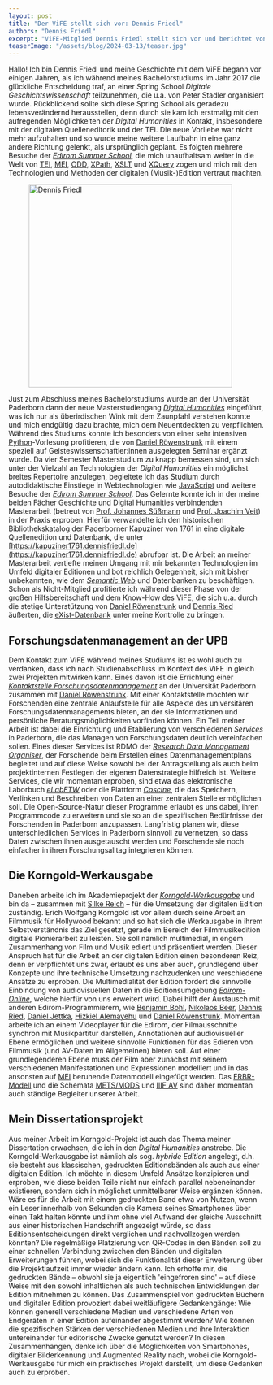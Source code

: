 ```yaml
---
layout: post
title: "Der ViFE stellt sich vor: Dennis Friedl"
authors: "Dennis Friedl"
excerpt: "ViFE-Mitglied Dennis Friedl stellt sich vor und berichtet von seinem Weg zum ViFE, seiner Arbeit im Forschungsdatenmanagement, der Korngold-Werkausgabe und seinem Promotionsvorhaben."
teaserImage: "/assets/blog/2024-03-13/teaser.jpg"
---
```


Hallo! Ich bin Dennis Friedl und meine Geschichte mit dem ViFE begann vor einigen Jahren, als ich während meines Bachelorstudiums im Jahr 2017 die glückliche Entscheidung traf, an einer Spring School *Digitale Geschichtswissenschaft* teilzunehmen, die u.a. von Peter Stadler organisiert wurde. Rückblickend sollte sich diese Spring School als geradezu lebensverändernd herausstellen, denn durch sie kam ich erstmalig mit den aufregenden Möglichkeiten der *Digital Humanities* in Kontakt, insbesondere mit der digitalen Quelleneditorik und der TEI. Die neue Vorliebe war nicht mehr aufzuhalten und so wurde meine weitere Laufbahn in eine ganz andere Richtung gelenkt, als ursprünglich geplant. Es folgten mehrere Besuche der *[Edirom Summer School]("https://ess.uni-paderborn.de/")*, die mich unaufhaltsam weiter in die Welt von [TEI](https://tei-c.org/), [MEI](https://music-encoding.org/), [ODD](https://tei-c.org/guidelines/customization/getting-started-with-p5-odds/), [XPath](https://de.wikipedia.org/wiki/XPath), [XSLT](https://de.wikipedia.org/wiki/XSL_Transformation) und [XQuery](https://de.wikipedia.org/wiki/XQuery) zogen und mich mit den Technologien und Methoden der digitalen (Musik-)Edition vertraut machten.

<figure>
<img src="{{ '/assets/blog/2024-03-13/dennisfriedl.png' | relative_url }}" alt="Dennis Friedl" style="height: 400px"/>
</figure>

Just zum Abschluss meines Bachelorstudiums wurde an der Universität Paderborn dann der neue Masterstudiengang *[Digital Humanities](https://www.uni-paderborn.de/studienangebot/studiengang/digital-humanities-zwei-fach-master-master)* eingeführt, was ich nur als überirdischen Wink mit dem Zaunpfahl verstehen konnte und mich endgültig dazu brachte, mich dem Neuentdeckten zu verpflichten. Während des Studiums konnte ich besonders von einer sehr intensiven [Python](https://de.wikipedia.org/wiki/Python_(Programmiersprache))-Vorlesung profitieren, die von [Daniel Röwenstrunk](https://www.uni-paderborn.de/person/439) mit einem speziell auf Geisteswissenschaftler:innen ausgelegten Seminar ergänzt wurde. Da vier Semester Masterstudium zu knapp bemessen sind, um sich unter der Vielzahl an Technologien der *Digital Humanities* ein möglichst breites Repertoire anzulegen, begleitete ich das Studium durch autodidaktische Einstiege in Webtechnologien wie [JavaScript](https://de.wikipedia.org/wiki/JavaScript) und weitere Besuche der *[Edirom Summer School](https://ess.uni-paderborn.de/)*. Das Gelernte konnte ich in der meine beiden Fächer Geschichte und Digital Humanities verbindenden Masterarbeit (betreut von [Prof. Johannes Süßmann](https://www.uni-paderborn.de/person/16220) und [Prof. Joachim Veit](https://www.uni-paderborn.de/person/14948)) in der Praxis erproben. Hierfür verwandelte ich den historischen Bibliothekskatalog der Paderborner Kapuziner von 1761 in eine digitale Quellenedition und Datenbank, die unter [https://kapuziner1761.dennisfriedl.de](https://kapuziner1761.dennisfriedl.de) abrufbar ist. Die Arbeit an meiner Masterarbeit vertiefte meinen Umgang mit mir bekannten Technologien im Umfeld digitaler Editionen und bot reichlich Gelegenheit, sich mit bisher unbekannten, wie dem *[Semantic Web](https://de.wikipedia.org/wiki/Semantic_Web)* und Datenbanken zu beschäftigen. Schon als Nicht-Mitglied profitierte ich während dieser Phase von der großen Hilfsbereitschaft und dem Know-How des ViFE, die sich u.a. durch die stetige Unterstützung von [Daniel Röwenstrunk](https://www.uni-paderborn.de/person/439) und [Dennis Ried](https://www.uni-paderborn.de/person/90722) äußerten, die [eXist-Datenbank](http://exist-db.org) unter meine Kontrolle zu bringen.

## Forschungsdatenmanagement an der UPB
Dem Kontakt zum ViFE während meines Studiums ist es wohl auch zu verdanken, dass ich nach Studienabschluss im Kontext des ViFE in gleich zwei Projekten mitwirken kann. Eines davon ist die Errichtung einer *[Kontaktstelle Forschungsdatenmanagement](https://www.uni-paderborn.de/forschung/forschungsservice-und-beratung/forschungsdaten)* an der Universität Paderborn zusammen mit [Daniel Röwenstrunk](https://www.uni-paderborn.de/person/439). Mit einer Kontaktstelle möchten wir Forschenden eine zentrale Anlaufstelle für alle Aspekte des universitären Forschungsdatenmanagements bieten, an der sie Informationen und persönliche Beratungsmöglichkeiten vorfinden können. Ein Teil meiner Arbeit ist dabei die Einrichtung und Etablierung von verschiedenen *Services* in Paderborn, die das Managen von Forschungsdaten deutlich vereinfachen sollen. Eines dieser Services ist RDMO der *[Research Data Management Organiser](https://rdmo.uni-paderborn.de/)*, der Forschende beim Erstellen eines Datenmanagementplans begleitet und auf diese Weise sowohl bei der Antragstellung als auch beim projektinternen Festlegen der eigenen Datenstrategie hilfreich ist. Weitere Services, die wir momentan erproben, sind etwa das elektronische Laborbuch *[eLabFTW](https://www.elabftw.net/)* oder die Plattform *[Coscine](https://coscine.rwth-aachen.de)*, die das Speichern, Verlinken und Beschreiben von Daten an einer zentralen Stelle ermöglichen soll. Die Open-Source-Natur dieser Programme erlaubt es uns dabei, ihren Programmcode zu erweitern und sie so an die spezifischen Bedürfnisse der Forschenden in Paderborn anzupassen. Langfristig planen wir, diese unterschiedlichen Services in Paderborn sinnvoll zu vernetzen, so dass Daten zwischen ihnen ausgetauscht werden und Forschende sie noch einfacher in ihren Forschungsalltag integrieren können. 

## Die Korngold-Werkausgabe
Daneben arbeite ich im Akademieprojekt der *[Korngold-Werkausgabe](https://korngold-werkausgabe.de)* und bin da – zusammen mit [Silke Reich](https://www.uni-frankfurt.de/100382593/Silke_Reich) – für die Umsetzung der digitalen Edition zuständig. Erich Wolfgang Korngold ist vor allem durch seine Arbeit an Filmmusik für Hollywood bekannt und so hat sich die Werkausgabe in ihrem Selbstverständnis das Ziel gesetzt, gerade im Bereich der Filmmusikedition digitale Pionierarbeit zu leisten. Sie soll nämlich multimedial, in engem Zusammenhang von Film und Musik ediert und präsentiert werden. Dieser Anspruch hat für die Arbeit an der digitalen Edition einen besonderen Reiz, denn er verpflichtet uns zwar, erlaubt es uns aber auch, grundlegend über Konzepte und ihre technische Umsetzung nachzudenken und verschiedene Ansätze zu erproben. Die Multimedialität der Edition fordert die sinnvolle Einbindung von audiovisuellen Daten in die Editionsumgebung *[Edirom-Online](https://github.com/Edirom/Edirom-Online)*, welche hierfür von uns erweitert wird. Dabei hilft der Austausch mit anderen Edirom-Programmierern, wie [Benjamin Bohl](https://www.uni-frankfurt.de/58583302/Benjamin_W__Bohl), [Nikolaos Beer](https://www.uni-paderborn.de/person/37891), [Dennis Ried](https://www.uni-paderborn.de/person/90722), [Daniel Jettka](https://www.uni-paderborn.de/person/89062), [Hizkiel Alemayehu](https://dice-research.org/HizkielMitikuAlemayehu) und [Daniel Röwenstrunk](https://www.uni-paderborn.de/person/439). Momentan arbeite ich an einem Videoplayer für die Edirom, der Filmausschnitte synchron mit Musikpartitur darstellen, Annotationen auf audiovisueller Ebene ermöglichen und weitere sinnvolle Funktionen für das Edieren von Filmmusik (und AV-Daten im Allgemeinen) bieten soll. Auf einer grundlegenderen Ebene muss der Film aber zunächst mit seinem verschiedenen Manifestationen und Expressionen modelliert und in das ansonsten auf [MEI](https://music-encoding.org/) beruhende Datenmodell eingefügt werden. Das [FRBR-Modell](https://de.wikipedia.org/wiki/Functional_Requirements_for_Bibliographic_Records) und die Schemata [METS/MODS](https://wiki.deutsche-digitale-bibliothek.de/pages/viewpage.action?pageId=69124677) und [IIIF AV](https://iiif.io/community/groups/av/) sind daher momentan auch ständige Begleiter unserer Arbeit. 

## Mein Dissertationsprojekt
Aus meiner Arbeit im Korngold-Projekt ist auch das Thema meiner Dissertation erwachsen, die ich in den *Digital Humanities* anstrebe. Die Korngold-Werkausgabe ist nämlich als sog. *hybride Edition* angelegt, d.h. sie besteht aus klassischen, gedruckten Editionsbänden als auch aus einer digitalen Edition. Ich möchte in diesem Umfeld Ansätze konzipieren und erproben, wie diese beiden Teile nicht nur einfach parallel nebeneinander existieren, sondern sich in möglichst unmittelbarer Weise ergänzen können. Wäre es für die Arbeit mit einem gedruckten Band etwa von Nutzen, wenn ein Leser innerhalb von Sekunden die Kamera seines Smartphones über einen Takt halten könnte und ihm ohne viel Aufwand der gleiche Ausschnitt aus einer historischen Handschrift angezeigt würde, so dass Editionsentscheidungen direkt verglichen und nachvollzogen werden könnten? Die regelmäßige Platzierung von QR-Codes in den Bänden soll zu einer schnellen Verbindung zwischen den Bänden und digitalen Erweiterungen führen, wobei sich die Funktionalität dieser Erweiterung über die Projektlaufzeit immer wieder ändern kann. Ich erhoffe mir, die gedruckten Bände – obwohl sie ja eigentlich 'eingefroren sind' – auf diese Weise mit den sowohl inhaltlichen als auch technischen Entwicklungen der Edition mitnehmen zu können. Das Zusammenspiel von gedruckten Büchern und digitaler Edition provoziert dabei weitläufigere Gedankengänge: Wie können generell verschiedene Medien und verschiedene Arten von Endgeräten in einer Edition aufeinander abgestimmt werden? Wie können die spezifischen Stärken der verschiedenen Medien und ihre Interaktion untereinander für editorische Zwecke genutzt werden? In diesen Zusammenhängen, denke ich über die Möglichkeiten von Smartphones, digitaler Bilderkennung und Augmented Reality nach, wobei die Korngold-Werkausgabe für mich ein praktisches Projekt darstellt, um diese Gedanken auch zu erproben.
